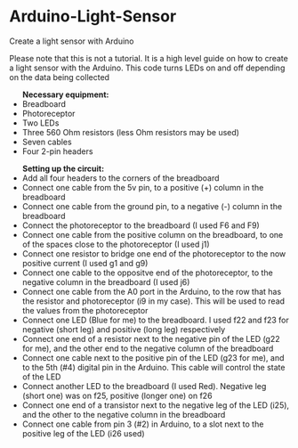 # Arduino-Light-Sensor

<p>Create a light sensor with Arduino</p>

<p>Please note that this is not a tutorial. It is a high level guide on how to create a light sensor with the Arduino. This code turns LEDs on and off depending on the data being collected</p>

<ul>
    <b>Necessary equipment:</b>
    <li>Breadboard</li>
    <li>Photoreceptor</li>
    <li>Two LEDs</li>
    <li>Three 560 Ohm resistors (less Ohm resistors may be used)</li>
    <li>Seven cables</li>
    <li>Four 2-pin headers</li>
</ul>

<ul>
    <b>Setting up the circuit:</b>
    <li>Add all four headers to the corners of the breadboard</li>
    <li>Connect one cable from the 5v pin, to a positive (+) column in the breadboard</li>
    <li>Connect one cable from the ground pin, to a negative (-) column in the breadboard</li>
    <li>Connect the photoreceptor to the breadboard (I used F6 and F9)</li>
    <li>Connect one cable from the positive column on the breadboard, to one of the spaces close to the photoreceptor (I used j1)</li>
    <li>Connect one resistor to bridge one end of the photoreceptor to the now positive current (I used g1 and g9)</li>
    <li>Connect one cable to the oppositve end of the photoreceptor, to the negative column in the breadboard (I used j6)</li>
    <li>Connect one cable from the A0 port in the Arduino, to the row that has the resistor and photoreceptor (i9 in my case). This will be used to read the values from the photoreceptor </li>
    <li>Connect one LED (Blue for me) to the breadboard. I used f22 and f23 for negative (short leg) and positive (long leg) respectively</li>
    <li>Connect one end of a resistor next to the negative pin of the LED (g22 for me), and the other end to the negative column of the breadboard</li>
    <li>Connect one cable next to the positive pin of the LED (g23 for me), and to the 5th (#4) digital pin in the Arduino. This cable will control the state of the LED</li>
    <li>Connect another LED to the breadboard (I used Red). Negative leg (short one) was on f25, positive (longer one) on f26</li>
    <li>Connect one end of a transistor next to the negative leg of the LED (i25), and the other to the negative column in the breadboard</li>
    <li>Connect one cable from pin 3 (#2) in Arduino, to a slot next to the positive leg of the LED (i26 used)</li>
</ul>
